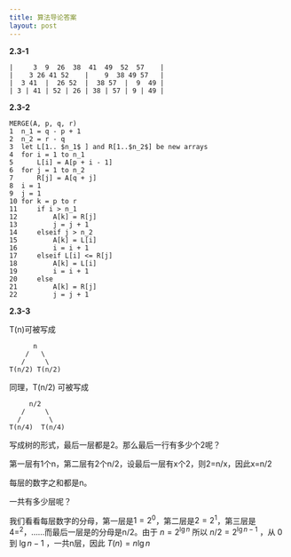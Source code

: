 ```yaml
---
title: 算法导论答案
layout: post
---
```


**2.3-1**

    |     3  9  26  38  41  49  52  57    |
    |    3 26 41 52    |    9  38 49 57   |
    |  3 41  |  26 52  |  38 57  |  9  49 |
    | 3 | 41 | 52 | 26 | 38 | 57 | 9 | 49 |

**2.3-2**

    MERGE(A, p, q, r)
    1  n_1 = q - p + 1
    2  n_2 = r - q
    3  let L[1.. $n_1$ ] and R[1..$n_2$] be new arrays
    4  for i = 1 to n_1
    5      L[i] = A[p + i - 1]
    6  for j = 1 to n_2
    7      R[j] = A[q + j]
    8  i = 1
    9  j = 1
    10 for k = p to r
    11     if i > n_1
    12         A[k] = R[j]
    13         j = j + 1
    14     elseif j > n_2
    15         A[k] = L[i]
    16         i = i + 1
    17     elseif L[i] <= R[j]
    18         A[k] = L[i]
    19         i = i + 1
    20     else
    21         A[k] = R[j]
    22         j = j + 1

**2.3-3**

T(n)可被写成

          n
        /   \
       /     \
    T(n/2) T(n/2)

同理，T(n/2) 可被写成

         n/2
       /     \
      /       \
    T(n/4)  T(n/4)

写成树的形式，最后一层都是2。那么最后一行有多少个2呢？

第一层有1个n，第二层有2个n/2，设最后一层有x个2，则2=n/x，因此x=n/2

每层的数字之和都是n。

一共有多少层呢？

我们看看每层数字的分母，第一层是$1=2^0$，第二层是$2=2^1$，第三层是$4=^2$，……而最后一层是的分母是n/2。由于 $n=2^{\lg n}$ 所以 $n/2=2^{\lg n-1}$ ，从 0到 $\lg n-1$ ，一共n层，因此 $T(n)=n \lg n$

